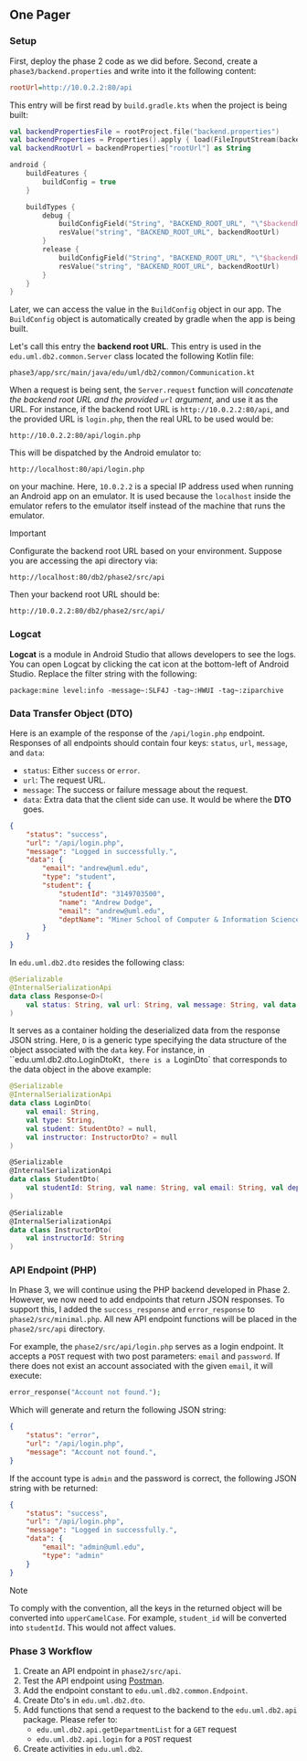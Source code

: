 ## One Pager

### Setup

First, deploy the phase 2 code as we did before. Second, create a `phase3/backend.properties` and write into it the following content:

```ini
rootUrl=http://10.0.2.2:80/api
```

This entry will be first read by `build.gradle.kts` when the project is being built:

```kotlin
val backendPropertiesFile = rootProject.file("backend.properties")
val backendProperties = Properties().apply { load(FileInputStream(backendPropertiesFile)) }
val backendRootUrl = backendProperties["rootUrl"] as String

android {
    buildFeatures {
        buildConfig = true
    }

    buildTypes {
        debug {
            buildConfigField("String", "BACKEND_ROOT_URL", "\"$backendRootUrl\"")
            resValue("string", "BACKEND_ROOT_URL", backendRootUrl)
        }
        release {
            buildConfigField("String", "BACKEND_ROOT_URL", "\"$backendRootUrl\"")
            resValue("string", "BACKEND_ROOT_URL", backendRootUrl)
        }
    }
}
```

Later, we can access the value in the `BuildConfig` object in our app. The `BuildConfig` object is automatically created by gradle when the app is being built.

Let's call this entry the **backend root URL**. This entry is used in the `edu.uml.db2.common.Server` class located the following Kotlin file:

```
phase3/app/src/main/java/edu/uml/db2/common/Communication.kt
```

When a request is being sent, the `Server.request` function will *concatenate the backend root URL and the provided `url` argument*, and use it as the URL. For instance, if the backend root URL is `http://10.0.2.2:80/api`, and the provided URL is `login.php`, then the real URL to be used would be:

```text
http://10.0.2.2:80/api/login.php
```

This will be dispatched by the Android emulator to:

```text
http://localhost:80/api/login.php
```

on your machine. Here, `10.0.2.2` is a special IP address used when running an Android app on an emulator. It is used because the `localhost` inside the emulator refers to the emulator itself instead of the machine that runs the emulator.

> [!IMPORTANT]
>
> Configurate the backend root URL based on your environment. Suppose you are accessing the api directory via:
>
> ```text
> http://localhost:80/db2/phase2/src/api
> ```
>
> Then your backend root URL should be:
>
> ```text
> http://10.0.2.2:80/db2/phase2/src/api/
> ```

### Logcat

**Logcat** is a module in Android Studio that allows developers to see the logs. You can open Logcat by clicking the cat icon at the bottom-left of Android Studio. Replace the filter string with the following:

```text
package:mine level:info -message~:SLF4J -tag~:HWUI -tag~:ziparchive
```

### Data Transfer Object (DTO)

Here is an example of the response of the `/api/login.php` endpoint. Responses of all endpoints should contain four keys: `status`, `url`, `message`, and `data`:

- `status`: Either `success` or `error`.
- `url`: The request URL.
- `message`: The success or failure message about the request.
- `data`: Extra data that the client side can use. It would be where the **DTO** goes.

```json
{
    "status": "success",
    "url": "/api/login.php",
    "message": "Logged in successfully.",
    "data": {
        "email": "andrew@uml.edu",
        "type": "student",
        "student": {
            "studentId": "3149703500",
            "name": "Andrew Dodge",
            "email": "andrew@uml.edu",
            "deptName": "Miner School of Computer & Information Sciences"
        }
    }
}
```

In `edu.uml.db2.dto` resides the following class:

```kotlin
@Serializable
@InternalSerializationApi
data class Response<D>(
    val status: String, val url: String, val message: String, val data: D
)
```

It serves as a container holding the deserialized data from the response JSON string. Here, `D` is a generic type specifying the data structure of the object associated with the `data` key. For instance, in ``edu.uml.db2.dto.LoginDtoKt`, there is a `LoginDto` that corresponds to the data object in the above example:

```kotlin
@Serializable
@InternalSerializationApi
data class LoginDto(
    val email: String,
    val type: String,
    val student: StudentDto? = null,
    val instructor: InstructorDto? = null
)

@Serializable
@InternalSerializationApi
data class StudentDto(
    val studentId: String, val name: String, val email: String, val deptName: String
)

@Serializable
@InternalSerializationApi
data class InstructorDto(
    val instructorId: String
)
```

### API Endpoint (PHP)

In Phase 3, we will continue using the PHP backend developed in Phase 2. However, we now need to add endpoints that return JSON responses. To support this, I added the `success_response` and `error_response` to `phase2/src/minimal.php`. All new API endpoint functions will be placed in the `phase2/src/api` directory.

For example, the `phase2/src/api/login.php` serves as a login endpoint. It accepts a `POST` request with two post parameters: `email` and `password`. If there does not exist an account associated with the given `email`, it will execute:

```php
error_response("Account not found.");
```

Which will generate and return the following JSON string:

```json
{
    "status": "error",
    "url": "/api/login.php",
    "message": "Account not found.",
}
```

If the account type is `admin` and the password is correct, the following JSON string with be returned:

```json
{
    "status": "success",
    "url": "/api/login.php",
    "message": "Logged in successfully.",
    "data": {
        "email": "admin@uml.edu",
        "type": "admin"
    }
}
```

> [!NOTE]
>
> To comply with the convention, all the keys in the returned object will be converted into `upperCamelCase`. For example, `student_id` will be converted into `studentId`. This would not affect values.

### Phase 3 Workflow

1. Create an API endpoint in `phase2/src/api`.
2. Test the API endpoint using [Postman](https://www.postman.com).
3. Add the endpoint constant to `edu.uml.db2.common.Endpoint`.
4. Create Dto's in `edu.uml.db2.dto`.
5. Add functions that send a request to the backend to the `edu.uml.db2.api` package. Please refer to:
    - `edu.uml.db2.api.getDepartmentList` for a `GET` request
    - `edu.uml.db2.api.login` for a `POST` request
6. Create activities in `edu.uml.db2`.